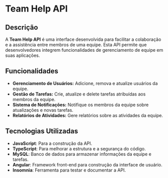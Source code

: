 # Team Help API

## Descrição

A **Team Help API** é uma interface desenvolvida para facilitar a colaboração e a assistência entre membros de uma equipe. Esta API permite que desenvolvedores integrem funcionalidades de gerenciamento de equipe em suas aplicações.

## Funcionalidades

- **Gerenciamento de Usuários:** Adicione, remova e atualize usuários da equipe.
- **Gestão de Tarefas:** Crie, atualize e delete tarefas atribuídas aos membros da equipe.
- **Sistema de Notificações:** Notifique os membros da equipe sobre atualizações e novas tarefas.
- **Relatórios de Atividades:** Gere relatórios sobre as atividades da equipe.

## Tecnologias Utilizadas

- **JavaScript**: Para a construção da API.
- **TypeScript**: Para melhorar a estrutura e a segurança do código.
- **MySQL**: Banco de dados para armazenar informações da equipe e tarefas.
- **Angular**: Framework front-end para construção da interface de usuário.
- **Insomnia**: Ferramenta para testar e documentar a API.
